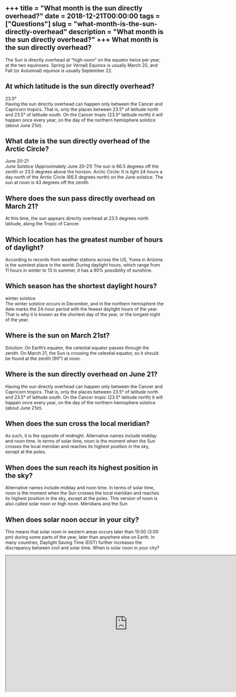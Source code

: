 +++
title = "What month is the sun directly overhead?"
date = 2018-12-21T00:00:00
tags = ["Questions"]
slug = "what-month-is-the-sun-directly-overhead"
description = "What month is the sun directly overhead?"
+++
What month is the sun directly overhead?
----------------------------------------

The Sun is directly overhead at “high-noon” on the equator twice per year, at the two equinoxes. Spring (or Vernal) Equinox is usually March 20, and Fall (or Autumnal) equinox is usually September 22.

At which latitude is the sun directly overhead?
-----------------------------------------------

23.5°  
Having the sun directly overhead can happen only between the Cancer and Capricorn tropics. That is, only the places between 23.5° of latitude north and 23.5° of latitude south. On the Cancer tropic (23.5° latitude north) it will happen once every year, on the day of the northern hemisphere solstice (about June 21st).

What date is the sun directly overhead of the Arctic Circle?
------------------------------------------------------------

June 20-21  
June Solstice (Approximately June 20-21) The sun is 66.5 degrees off the zenith or 23.5 degrees above the horizon. Arctic Circle: It is light 24 hours a day north of the Arctic Circle (66.5 degrees north) on the June solstice. The sun at noon is 43 degrees off the zenith.

Where does the sun pass directly overhead on March 21?
------------------------------------------------------

At this time, the sun appears directly overhead at 23.5 degrees north latitude, along the Tropic of Cancer.

Which location has the greatest number of hours of daylight?
------------------------------------------------------------

According to records from weather stations across the US, Yuma in Arizona is the sunniest place in the world. During daylight hours, which range from 11 hours in winter to 13 in summer, it has a 90% possibility of sunshine.

Which season has the shortest daylight hours?
---------------------------------------------

winter solstice  
The winter solstice occurs in December, and in the northern hemisphere the date marks the 24-hour period with the fewest daylight hours of the year. That is why it is known as the shortest day of the year, or the longest night of the year.

Where is the sun on March 21st?
-------------------------------

Solution: On Earth’s equator, the celestial equator passes through the zenith. On March 21, the Sun is crossing the celestial equator, so it should be found at the zenith (90°) at noon.

Where is the sun directly overhead on June 21?
----------------------------------------------

Having the sun directly overhead can happen only between the Cancer and Capricorn tropics. That is, only the places between 23.5° of latitude north and 23.5° of latitude south. On the Cancer tropic (23.5° latitude north) it will happen once every year, on the day of the northern hemisphere solstice (about June 21st).

When does the sun cross the local meridian?
-------------------------------------------

As such, it is the opposite of midnight. Alternative names include midday and noon time. In terms of solar time, noon is the moment when the Sun crosses the local meridian and reaches its highest position in the sky, except at the poles.

When does the sun reach its highest position in the sky?
--------------------------------------------------------

Alternative names include midday and noon time. In terms of solar time, noon is the moment when the Sun crosses the local meridian and reaches its highest position in the sky, except at the poles. This version of noon is also called solar noon or high noon. Meridians and the Sun

When does solar noon occur in your city?
----------------------------------------

This means that solar noon in western areas occurs later than 15:00 (3:00 pm) during some parts of the year, later than anywhere else on Earth. In many countries, Daylight Saving Time (DST) further increases the discrepancy between civil and solar time. When is solar noon in your city?

<iframe allow="accelerometer; autoplay; clipboard-write; encrypted-media; gyroscope; picture-in-picture" allowfullscreen="" class="__youtube_prefs__  epyt-is-override  no-lazyload" data-no-lazy="1" data-origheight="433" data-origwidth="770" data-skipgform_ajax_framebjll="" height="433" id="_ytid_21393" loading="lazy" src="https://www.youtube.com/embed/7J3E4wNDNZo?enablejsapi=1&autoplay=0&cc_load_policy=0&cc_lang_pref=&iv_load_policy=1&loop=0&modestbranding=0&rel=1&fs=1&playsinline=0&autohide=2&theme=dark&color=red&controls=1&" title="YouTube player" width="770"></iframe>